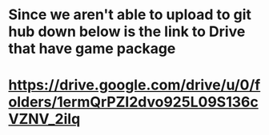 # Since we aren't able to upload to git hub down below is the link to Drive that have game package
# https://drive.google.com/drive/u/0/folders/1ermQrPZI2dvo925L09S136cVZNV_2ilq
